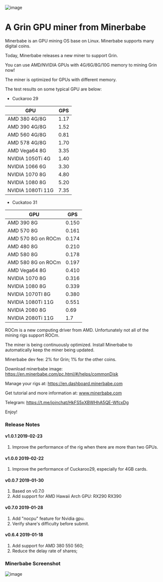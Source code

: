 ![image](https://user-images.githubusercontent.com/7948466/51163162-c263d780-18d3-11e9-8d52-96003f7ce9df.png)

# A Grin GPU miner from Minerbabe

Minerbabe is an GPU mining OS base on Linux. Minerbabe supports many digital coins.

Today, Minerbabe releases a new miner to support Grin.

You can use AMD/NVIDIA GPUs with 4G/6G/8G/10G memory to mining Grin now!

The miner is optimized for GPUs with different memory.

The test results on some typical GPU are below:

* Cuckaroo 29

GPU| GPS
---|---
AMD 380 4G/8G|1.17
AMD 390 4G/8G|1.52
AMD 560 4G/8G|0.81
AMD 578 4G/8G|1.70
AMD Vega64 8G|3.35
NVIDIA 1050Ti 4G|1.40
NVIDIA 1066 6G|3.30
NVIDIA 1070 8G|4.80
NVIDIA 1080 8G|5.20
NVIDIA 1080Ti 11G|7.35

* Cuckatoo 31

GPU| GPS
---|---
AMD 390 8G|0.150
AMD 570 8G|0.161
AMD 570 8G on ROCm|0.174
AMD 480 8G|0.210
AMD 580 8G|0.178
AMD 580 8G on ROCm|0.197
AMD Vega64 8G|0.410
NVIDIA 1070 8G|0.316
NVIDIA 1080 8G|0.339
NVIDIA 1070TI 8G|0.380
NVIDIA 1080Ti 11G|0.551
NVIDIA 2080 8G|0.69
NVIDIA 2080Ti 11G|1.7

ROCm is a new computing driver from AMD. Unfortunately not all of the mining rigs support ROCm.

The miner is being continuously optimized. Install Minerbabe to automatically keep the miner being updated.

Minerbabe dev fee: 2% for Grin; 1% for the other coins.

Download minerbabe image: https://en.minerbabe.com/pc.html/#/helps/commonDisk

Manage your rigs at: https://en.dashboard.minerbabe.com

Get tutorial and more information at: www.minerbabe.com

Telegram: https://t.me/joinchat/HkFS5xXBWHhA5QE-WfcxDg

Enjoy!

### Release Notes

#### v1.0.1  2019-02-23

1. Improve the performance of the rig when there are more than two GPUs.

#### v1.0.0  2019-02-22

1. Improve the performance of Cuckaroo29, especially for 4GB cards.

#### v0.0.7  2019-01-30

1. Based on v0.7.0
2. Add support for AMD Hawaii Arch GPU: RX290 RX390

#### v0.7.0  2019-01-28

1. Add "nocpu" feature for Nvidia gpu.
2. Verify share's difficulty before submit.

#### v0.6.4  2019-01-18

1. Add support for AMD 380 550 560;
2. Reduce the delay rate of shares;

### Minerbabe Screenshot

![image](https://user-images.githubusercontent.com/7948466/51162923-e541bc00-18d2-11e9-9076-2c9bb0305a99.png)




